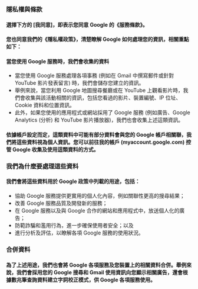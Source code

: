 ### 隱私權與條款
#### 選擇下方的 [我同意]，即表示您同意 Google 的《服務條款》。
#### 您也同意我們的《隱私權政策》，清楚瞭解 Google 如何處理您的資訊，相關重點如下：
#### 當您使用 Google 服務時，我們會收集的資料
* 當您使用 Google 服務處理各項事務 (例如在 Gmail 中撰寫郵件或針對 YouTube 影片發表留言) 時，我們會儲存您建立的資訊。
* 舉例來說，當您利用 Google 地圖搜尋餐廳或在 YouTube 上觀看影片時，我們會收集與該活動相關的資訊，包括您看過的影片、裝置編號、IP 位址、Cookie 資料和位置資訊。
* 此外，如果您使用的應用程式或網站採用了 Google 服務 (例如廣告、Google Analytics (分析) 和 YouTube 影片播放器)，我們也會收集上述這類資訊。
#### 依據帳戶設定而定，這類資料中可能有部分資料會與您的 Google 帳戶相關聯，我們將這些資料視為個人資訊。您可以前往我的帳戶 (myaccount.google.com) 控管 Google 收集及使用這類資料的方式。
### 我們為什麼要處理這些資料
#### 我們會將這些資料用於 Google 政策中列載的用途，包括：
* 協助 Google 服務提供更實用的個人化內容，例如關聯性更高的搜尋結果；
* 改善 Google 服務品質及開發新的服務；
* 在 Google 服務以及與 Google 合作的網站和應用程式中，放送個人化的廣告；
* 防範詐騙和濫用行為，進一步確保使用者安全；以及
* 進行分析及評估，以瞭解各項 Google 服務的使用狀況。
### 合併資料
#### 為了上述用途，我們也會將 Google 各項服務及您裝置上的相關資料合併。舉例來說，我們會採用您的 Google 搜尋和 Gmail 使用資訊向您顯示相關廣告，還會根據數兆筆查詢資料建立字詞校正模式，供 Google 各項服務使用。
